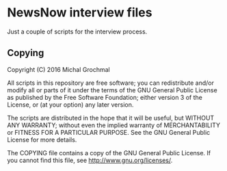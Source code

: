 # NewsNow interview files

Just a couple of scripts for the interview process.

## Copying

Copyright (C) 2016 Michal Grochmal

All scripts in this repository are free software; you can redistribute and/or
modify all or parts of it under the terms of the GNU General Public License as
published by the Free Software Foundation; either version 3 of the License, or
(at your option) any later version.

The scripts are distributed in the hope that it will be useful, but WITHOUT ANY
WARRANTY; without even the implied warranty of MERCHANTABILITY or FITNESS FOR A
PARTICULAR PURPOSE.  See the GNU General Public License for more details.

The COPYING file contains a copy of the GNU General Public License.  If you
cannot find this file, see <http://www.gnu.org/licenses/>.

